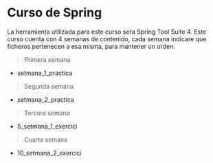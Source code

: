 # Curso de Spring

La herramienta utilizada para este curso sera Spring Tool Suite 4.
Este curso cuenta con 4 semanas de contenido, cada semana indicare que ficheros pertenecen a esa misma, para mantener un orden.


> Primera semana
- setmana_1_practica

> Segunda semana
- setmana_2_practica

> Tercera semana
- 5_setmana_1_exercici

> Cuarta semana
- 10_setmana_2_exercici
